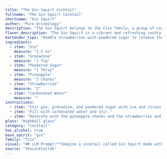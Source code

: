 ```yaml
---
title: "The Gin Squirt Cocktail"
fullname: "The Gin Squirt Cocktail"
shortname: "Gin Squirt"
author: "Pure Drinkology"
description: "The Gin Squirt belongs to the Fizz family, a group of carbonated cocktails with a creamy texture.  While its exact origin is unknown, it likely emerged in the 1920s during the American Prohibition era, utilizing readily available ingredients and mimicking the popularity of fizzy drinks. "
flavor_description: "The Gin Squirt is a vibrant and refreshing cocktail.  The juniper-forward gin dances with the sweet, tart grenadine and the subtle sweetness of the powdered sugar. Pineapple adds a juicy, tropical element, balanced by the bright acidity of the strawberries.  A lively fizziness from the carbonated water completes the experience, leaving you with a clean and satisfying finish. "
bartender_tips: "Muddle strawberries with powdered sugar to release their sweetness. Use fresh pineapple juice, not canned, for a more vibrant flavor. Add a dash of grenadine at the end for a beautiful color gradient. Don't over-shake - you want a light, bubbly texture. Garnish with a strawberry slice and pineapple wedge for a tropical touch. "
ingredients:
  - item: "Gin"
    measure: "1.5 oz"
  - item: "Grenadine"
    measure: "1 Tsp"
  - item: "Powdered Sugar"
    measure: "1 Tblsp"
  - item: "Pineapple"
    measure: "3 Chunks"
  - item: "Strawberries"
    measure: "2"
  - item: "Carbonated Water"
    measure: ""
instructions:
  - item: "Stir gin, grenadine, and powdered sugar with ice and strain into a highball glass over ice cubes."
  - item: "Fill with carbonated water and stir."
  - item: "Decorate with the pineapple chunks and the strawberries and serve."
glass: "Highball glass"
category: "cocktail"
has_alcohol: true
base_spirit: "gin"
family: "fizz"
visual: "## LLM Prompt:**Imagine a cocktail called Gin Squirt made with gin, grenadine, powdered sugar, pineapple, strawberries, and carbonated water. Describe the appearance of this cocktail, focusing on its color, texture, and any visible elements.****Here are some prompts to consider:*** **Color:** Is the cocktail primarily red, pink, orange, or a blend of these? Does it have a cloudy or clear appearance? * **Texture:** Is it a smooth, silky liquid, or does it have a foamy or bubbly head? Are there any visible chunks or particles from the fruit?* **Visible elements:** Are there slices of pineapple or strawberry floating in the drink? Is the powdered sugar dissolved or visible as a dusting on top? **Example output:**The Gin Squirt is a vibrant, blush-pink cocktail with a delicate, almost milky texture. A layer of froth sits atop the drink, faintly tinged with a coral hue.  Tiny flecks of strawberry pulp dance in the light, while a slice of pineapple rests on the rim, adding a touch of tropical flair.  A fine dusting of powdered sugar rests upon the surface, like a delicate snowfall. "
source: "thecocktaildb"
---
```



